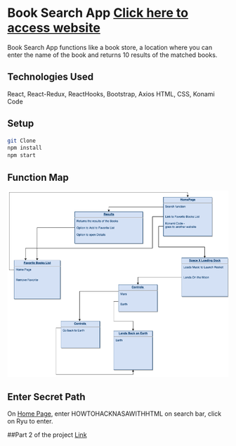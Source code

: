 # Book Search App [Click here to access website](https://react-bookstore-space-entrance.netlify.app/#/)

Book Search App functions like a book store, a location where you can enter the name of the book and returns 10 results of the matched books.


## Technologies Used

React, React-Redux, ReactHooks, Bootstrap, Axios HTML, CSS, Konami Code


## Setup
```bash
git Clone 
npm install
npm start
```

## Function Map

![Function Map](https://github.com/HuDaMan0621/soloproject/blob/master/Solo%20Project%20(1).png?raw=true)

## Enter Secret Path
On [Home Page](https://react-bookstore-space-entrance.netlify.app/#/), enter HOWTOHACKNASAWITHHTML on search bar, click on Ryu to enter.

##Part 2 of the project
[Link](https://github.com/HuDaMan0621/spacetour-360)
